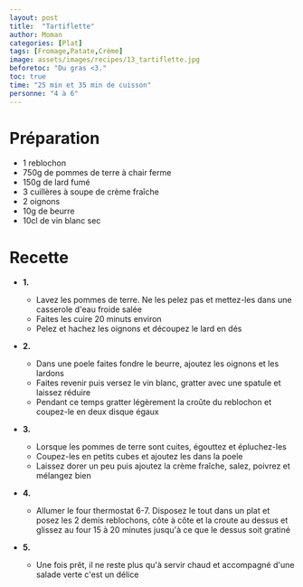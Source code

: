 ```yaml
---
layout: post
title:  "Tartiflette"
author: Moman
categories: [Plat]
tags: [Fromage,Patate,Crème]
image: assets/images/recipes/13_tartiflette.jpg
beforetoc: "Du gras <3."
toc: true
time: "25 min et 35 min de cuisson"
personne: "4 à 6"
---
```


# Préparation 
* 1 reblochon
* 750g de pommes de terre à chair ferme
* 150g de lard fumé
* 3 cuillères à soupe de crème fraîche
* 2 oignons
* 10g de beurre
* 10cl de vin blanc sec

# Recette

* **1.** 
    * Lavez les pommes de terre. Ne les pelez pas et mettez-les dans une casserole d'eau froide salée
    * Faites les cuire 20 minuts environ
    * Pelez et hachez les oignons et découpez le lard en dés

* **2.**
    * Dans une poele faites fondre le beurre, ajoutez les oignons et les lardons
    * Faites revenir puis versez le vin blanc, gratter avec une spatule et laissez réduire
    * Pendant ce temps gratter légèrement la croûte du reblochon et coupez-le en deux disque égaux

* **3.**
    * Lorsque les pommes de terre sont cuites, égouttez et épluchez-les
    * Coupez-les en petits cubes et ajoutez les dans la poele
    * Laissez dorer un peu puis ajoutez la crème fraîche, salez, poivrez et mélangez bien

* **4.**
    * Allumer le four thermostat 6-7. Disposez le tout dans un plat et posez les 2 demis reblochons, côte à côte et la croute au dessus et glissez au four 15 à 20 minutes jusqu'à ce que le dessus soit gratiné

* **5.**
    * Une fois prêt, il ne reste plus qu'à servir chaud et accompagné d'une salade verte c'est un délice

    

